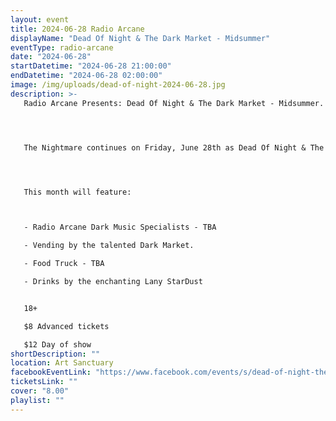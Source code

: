 ```yaml
---
layout: event
title: 2024-06-28 Radio Arcane
displayName: "Dead Of Night & The Dark Market - Midsummer"
eventType: radio-arcane
date: "2024-06-28"
startDatetime: "2024-06-28 21:00:00"
endDatetime: "2024-06-28 02:00:00"
image: /img/uploads/dead-of-night-2024-06-28.jpg
description: >-
   Radio Arcane Presents: Dead Of Night & The Dark Market - Midsummer.




   The Nightmare continues on Friday, June 28th as Dead Of Night & The Dark Market keep up the monthly grind of dark eclectic music. Come out and help keep the dancefloor barely alive as we celebrate the glum drudgery of our dreadful existence.




   This month will feature:



   - Radio Arcane Dark Music Specialists - TBA

   - Vending by the talented Dark Market.

   - Food Truck - TBA

   - Drinks by the enchanting Lany StarDust


   18+

   $8 Advanced tickets

   $12 Day of show
shortDescription: ""
location: Art Sanctuary
facebookEventLink: "https://www.facebook.com/events/s/dead-of-night-the-dark-market-/1351303018874091"
ticketsLink: ""
cover: "8.00"
playlist: ""
---
```


